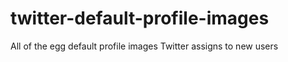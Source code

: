 # twitter-default-profile-images
All of the egg default profile images Twitter assigns to new users
